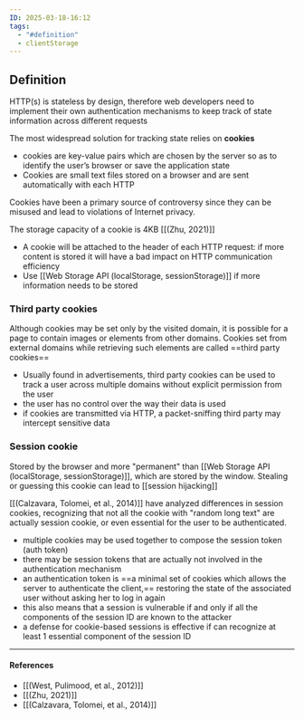 ```yaml
---
ID: 2025-03-18-16:12
tags:
  - "#definition"
  - clientStorage
---
```

## Definition

HTTP(s) is stateless by design, therefore web developers need to implement their own authentication mechanisms to keep track of state information across different requests

The most widespread solution for tracking state relies on **cookies**
- cookies are key-value pairs which are chosen by the server so as to identify the user’s browser or save the application state
- Cookies are small text files stored on a browser and are sent automatically with each HTTP

Cookies have been a primary source of controversy since they can be misused and lead to violations of Internet privacy.

The storage capacity of a cookie is 4KB [[(Zhu, 2021)]]
- A cookie will be attached to the header of each HTTP request: if more content is stored it will have a bad impact on HTTP communication efficiency
- Use [[Web Storage API (localStorage, sessionStorage)]] if more information needs to be stored

### Third party cookies

Although cookies may be set only by the visited domain, it is possible for a page to contain images or elements from other domains. Cookies set from external domains while retrieving such elements are called ==third party cookies==
- Usually found in advertisements,  third party cookies can be used to track a user across multiple domains without explicit  permission from the user
- the user has no control over the way their data is used
- if cookies are transmitted via HTTP, a packet-sniffing third party may intercept sensitive data

### Session cookie

Stored by the browser and more "permanent" than [[Web Storage API (localStorage, sessionStorage)]], which are stored by the window. Stealing or guessing this cookie can lead to [[session hijacking]]

 [[(Calzavara, Tolomei, et al., 2014)]] have analyzed differences in session cookies, recognizing that not all the cookie with "random long text" are actually session cookie, or even essential for the user to be authenticated.
 - multiple cookies may be used together to compose the session token (auth token)
 - there may be session tokens that are actually not involved in the authentication mechanism
 - an authentication token is ==a minimal set of cookies which allows the server to authenticate the client,== restoring the state of the associated user without asking her to log in again
 - this also means that a session is vulnerable if and only if all the components of the session ID are known to the attacker
 - a defense for cookie-based sessions is effective if can recognize at least 1 essential component of the session ID

---
#### References
- [[(West, Pulimood, et al., 2012)]]
- [[(Zhu, 2021)]]
- [[(Calzavara, Tolomei, et al., 2014)]]